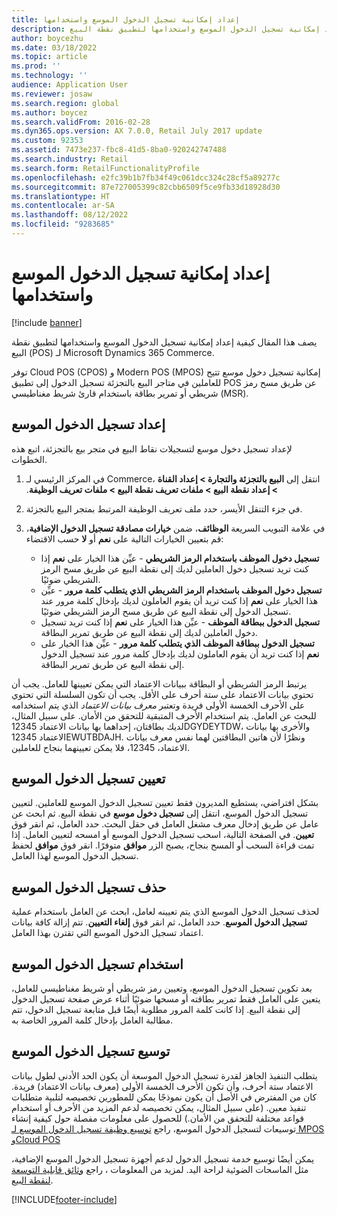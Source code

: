 ```yaml
---
title: إعداد إمكانية تسجيل الدخول الموسع واستخدامها
description: يصف هذا المقال كيفية إعداد إمكانية تسجيل الدخول الموسع واستخدامها لتطبيق نقطة البيع (POS) لـ Microsoft Dynamics 365 Commerce.
author: boycezhu
ms.date: 03/18/2022
ms.topic: article
ms.prod: ''
ms.technology: ''
audience: Application User
ms.reviewer: josaw
ms.search.region: global
ms.author: boycez
ms.search.validFrom: 2016-02-28
ms.dyn365.ops.version: AX 7.0.0, Retail July 2017 update
ms.custom: 92353
ms.assetid: 7473e237-fbc8-41d5-8ba0-920242747488
ms.search.industry: Retail
ms.search.form: RetailFunctionalityProfile
ms.openlocfilehash: e2fc39b1b7fb34f49c061dcc324c28cf5a89277c
ms.sourcegitcommit: 87e727005399c82cbb6509f5ce9fb33d18928d30
ms.translationtype: HT
ms.contentlocale: ar-SA
ms.lasthandoff: 08/12/2022
ms.locfileid: "9283685"
---
```

# <a name="set-up-and-use-the-extended-logon-capability"></a>إعداد إمكانية تسجيل الدخول الموسع واستخدامها

[!include [banner](includes/banner.md)]

يصف هذا المقال كيفية إعداد إمكانية تسجيل الدخول الموسع واستخدامها لتطبيق نقطة البيع (POS) لـ Microsoft Dynamics 365 Commerce.

توفر Cloud POS (CPOS) و Modern POS (MPOS) إمكانية تسجيل دخول موسع تتيح للعاملين في متاجر البيع بالتجزئة تسجيل الدخول إلى تطبيق POS عن طريق مسح رمز شريطي أو تمرير بطاقة باستخدام قارئ شريط مغناطيسي (MSR).

## <a name="set-up-extended-logon"></a>إعداد تسجيل الدخول الموسع

لإعداد تسجيل دخول موسع لتسجيلات نقاط البيع في متجر بيع بالتجزئة، اتبع هذه الخطوات.

1. في المركز الرئيسي لـ Commerce، انتقل إلى **البيع بالتجزئة والتجارة \> إعداد القناة \> إعداد نقطة البيع \> ملفات تعريف نقطة البيع \> ‬‏‫ملفات تعريف الوظيفة**. 
2. في جزء التنقل الأيسر، حدد ملف تعريف الوظيفة المرتبط بمتجر البيع بالتجزئة.
3. في علامة التبويب السريعة **الوظائف**، ضمن **خيارات مصادقة تسجيل الدخول الإضافية**، قم بتعيين الخيارات التالية على **نعم** أو **لا** حسب الاقتضاء:

    - **تسجيل دخول الموظف باستخدام الرمز الشريطي** - عيِّن هذا الخيار على **نعم** إذا كنت تريد تسجيل دخول العاملين لديك إلى نقطة البيع عن طريق مسح الرمز الشريطي ضوئيًا. 
    - **تسجيل دخول الموظف باستخدام الرمز الشريطي الذي يتطلب كلمة مرور** - عيِّن هذا الخيار على **نعم** إذا كنت تريد أن يقوم العاملون لديك بإدخال كلمة مرور عند تسجيل الدخول إلى نقطة البيع عن طريق مسح الرمز الشريطي ضوئيًا.
    - **تسجيل الدخول ببطاقة الموظف** - عيِّن هذا الخيار على **نعم** إذا كنت تريد تسجيل دخول العاملين لديك إلى نقطة البيع عن طريق تمرير البطاقة.
    - **تسجيل الدخول ببطاقة الموظف الذي يتطلب كلمة مرور** - عيِّن هذا الخيار على **نعم** إذا كنت تريد أن يقوم العاملون لديك بإدخال كلمة مرور عند تسجيل الدخول إلى نقطة البيع عن طريق تمرير البطاقة.

يرتبط الرمز الشريطي أو البطاقة ببيانات الاعتماد التي يمكن تعيينها للعامل. يجب أن تحتوي بيانات الاعتماد على ستة أحرف على الأقل. يجب أن تكون السلسلة التي تحتوي على الأحرف الخمسة الأولى فريدة وتعتبر *معرف بيانات الاعتماد* الذي يتم استخدامه للبحث عن العامل. يتم استخدام الأحرف المتبقية للتحقق من الأمان. على سبيل المثال، لديك بطاقتان، إحداهما بها بيانات الاعتماد 12345DGYDEYTDW، والأخرى بها بيانات الاعتماد 12345EWUTBDAJH. ونظرًا لأن هاتين البطاقتين لهما نفس معرف بيانات الاعتماد، 12345، فلا يمكن تعيينهما بنجاح للعاملين.

## <a name="assign-extended-logon"></a>تعيين تسجيل الدخول الموسع

بشكل افتراضي، يستطيع المديرون فقط تعيين تسجيل الدخول الموسع للعاملين. ‏‫لتعيين تسجيل الدخول الموسع، انتقل إلى **‬‏‫تسجيل دخول موسع** ‬‏‫في نقطة البيع. ثم ابحث عن عامل عن طريق إدخال معرف مشغل العامل في حقل البحث.‬ حدد العامل، ثم انقر فوق **تعيين**. في الصفحة التالية، اسحب تسجيل الدخول الموسع أو امسحه لتعيين العامل. إذا تمت قراءة السحب أو المسح بنجاح، يصبح الزر **موافق** متوفرًا. انقر فوق **موافق** لحفظ تسجيل الدخول الموسع لهذا العامل.

## <a name="delete-extended-logon"></a>حذف تسجيل الدخول الموسع

لحذف تسجيل الدخول الموسع الذي يتم تعيينه لعامل، ابحث عن العامل باستخدام عملية **تسجيل الدخول الموسع**. حدد العامل، ثم انقر فوق **إلغاء التعيين**. تتم إزالة كافة بيانات اعتماد تسجيل الدخول الموسع التي تقترن بهذا العامل.

## <a name="use-extended-logon"></a>استخدام تسجيل الدخول الموسع

بعد تكوين تسجيل الدخول الموسع، وتعيين رمز شريطي أو شريط مغناطيسي للعامل، يتعين على العامل فقط تمرير بطاقته أو مسحها ضوئيًا أثناء عرض صفحة تسجيل الدخول إلى نقطة البيع. إذا كانت كلمة المرور مطلوبة أيضًا قبل متابعة تسجيل الدخول، تتم مطالبة العامل بإدخال كلمة المرور الخاصة به.

## <a name="extend-extended-logon"></a>توسيع تسجيل الدخول الموسع

يتطلب التنفيذ الجاهز لقدرة تسجيل الدخول الموسعة أن يكون الحد الأدنى لطول بيانات الاعتماد ستة أحرف، وأن تكون الأحرف الخمسة الأولى (معرف بيانات الاعتماد) فريدة. كان من المفترض في الأصل أن يكون نموذجًا يمكن للمطورين تخصيصه لتلبية متطلبات تنفيذ معين. (على سبيل المثال، يمكن تخصيصه لدعم المزيد من الأحرف أو استخدام قواعد مختلفة للتحقق من الأمان.) للحصول على معلومات مفصلة حول كيفية إنشاء توسيعات لتسجيل الدخول الموسع، راجع [توسيع وظيفة تسجيل الدخول الموسع لـ MPOS وCloud POS](https://cloudblogs.microsoft.com/dynamics365/no-audience/2018/12/14/extending-the-extended-logon-functionality-for-mpos-and-cloud-pos/)

يمكن أيضًا توسيع خدمة تسجيل الدخول لدعم أجهزة تسجيل الدخول الموسع الإضافية، مثل الماسحات الضوئية لراحة اليد. لمزيد من المعلومات ، راجع [وثائق قابلية التوسعة لنقطة البيع](dev-itpro/pos-extension/pos-extension-overview.md).

[!INCLUDE[footer-include](../includes/footer-banner.md)]
